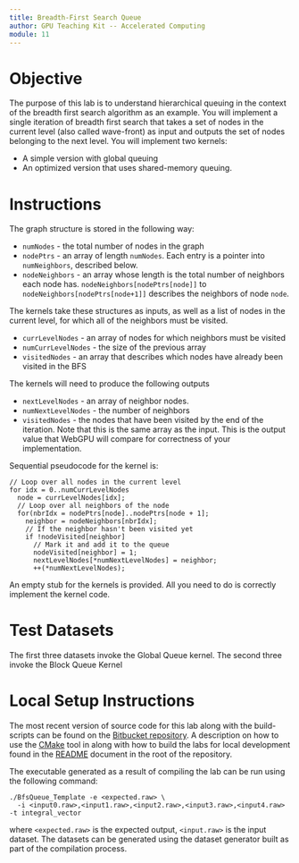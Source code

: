 ```yaml
---
title: Breadth-First Search Queue
author: GPU Teaching Kit -- Accelerated Computing
module: 11
---
```


# Objective

The purpose of this lab is to understand hierarchical queuing in the context of the breadth first search algorithm as an example. You will implement a single iteration of breadth first search that takes a set of nodes in the current level (also called wave-front) as input and outputs the set of nodes belonging to the next level. You will implement two kernels:
* A simple version with global queuing
* An optimized version that uses shared-memory queuing.

# Instructions

The graph structure is stored in the following way:

* `numNodes` - the total number of nodes in the graph
* `nodePtrs` - an array of length `numNodes`. Each entry is a pointer into
 `numNeighbors`, described below.
* `nodeNeighbors` - an array whose length is the total number of neighbors each
node has. `nodeNeighbors[nodePtrs[node]]` to `nodeNeighbors[nodePtrs[node+1]]`
describes the neighbors of node `node`.

The kernels take these structures as inputs, as well as a list of nodes in the current level, for which all of the neighbors must be visited.

* `currLevelNodes` - an array of nodes for which neighbors must be visited
* `numCurrLevelNodes` - the size of the previous array
* `visitedNodes` - an array that describes which nodes have already been visited in the BFS

The kernels will need to produce the following outputs

* `nextLevelNodes` - an array of neighbor nodes.
* `numNextLevelNodes` - the number of neighbors
* `visitedNodes` - the nodes that have been visited by the end of the iteration. Note that this is the same array as the input. This is the output value that WebGPU will compare for correctness of your implementation.

Sequential pseudocode for the kernel is:

    // Loop over all nodes in the current level
    for idx = 0..numCurrLevelNodes
      node = currLevelNodes[idx];
      // Loop over all neighbors of the node
      for(nbrIdx = nodePtrs[node]..nodePtrs[node + 1];
        neighbor = nodeNeighbors[nbrIdx];
        // If the neighbor hasn't been visited yet
        if !nodeVisited[neighbor]
          // Mark it and add it to the queue
          nodeVisited[neighbor] = 1;
          nextLevelNodes[*numNextLevelNodes] = neighbor;
          ++(*numNextLevelNodes);


An empty stub for the kernels is provided. All you need to do is correctly implement the kernel code.

# Test Datasets
The first three datasets invoke the Global Queue kernel. The second three invoke the Block Queue Kernel

# Local Setup Instructions

The most recent version of source code for this lab along with the build-scripts can be found on the [Bitbucket repository](LINKTOLAB). A description on how to use the [CMake](https://cmake.org/) tool in along with how to build the labs for local development found in the [README](LINKTOREADME) document in the root of the repository.

The executable generated as a result of compiling the lab can be run using the following command:

```{.bash}
./BfsQueue_Template -e <expected.raw> \
  -i <input0.raw>,<input1.raw>,<input2.raw>,<input3.raw>,<input4.raw> -t integral_vector
```

where `<expected.raw>` is the expected output, `<input.raw>` is the input dataset. The datasets can be generated using the dataset generator built as part of the compilation process.
